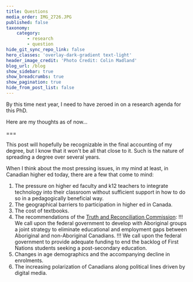 ```yaml
---
title: Questions
media_order: IMG_2726.JPG
published: false
taxonomy:
    category:
        - research
        - question
hide_git_sync_repo_link: false
hero_classes: 'overlay-dark-gradient text-light'
header_image_credit: 'Photo Credit: Colin Madland'
blog_url: /blog
show_sidebar: true
show_breadcrumbs: true
show_pagination: true
hide_from_post_list: false
---
```


By this time next year, I need to have zeroed in on a research agenda for this PhD.

Here are my thoughts as of now...

===

This post will hopefully be recognizable in the final accounting of my degree, but I know that it won't be all that close to it. Such is the nature of spreading a degree over several years.

When I think about the most pressing issues, in my mind at least, in Canadian higher ed today, there are a few that come to mind:

1. The pressure on higher ed faculty and k12 teachers to integrate technology into their classroom without sufficient support in how to do so in a pedagogically beneficial way.
2. The geographical barriers to participation in higher ed in Canada.
3. The cost of textbooks.
3. The recommendations of the [Truth and Reconciliation Commission](www.trc.ca):
!!! We call upon the federal government to develop with Aboriginal groups a joint strategy to eliminate educational and employment gaps between Aboriginal and non-Aboriginal Canadians.
!!! We call upon the federal government to provide adequate funding to end the backlog of First Nations students seeking a post-secondary education.
4. Changes in age demographics and the accompanying decline in enrolments.
5. The increasing polarization of Canadians along political lines driven by digital media.

